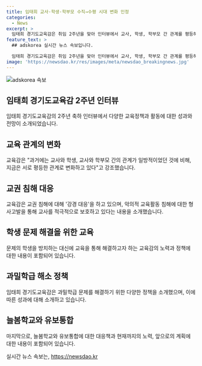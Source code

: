 ```yaml
---
title: 임태희 교사·학생·학부모 수직→수평 시대 변화 인정
categories:
  - News
excerpt: >
  임태희 경기도교육감은 취임 2주년을 맞아 인터뷰에서 교사, 학생, 학부모 간 관계를 평등하게 바꾼다고 밝혔다. 교권 침해에 대한 강경 대응과 분리교육을 통한 학생 문제 해결, 과밀학급 해소 정책으로 5.6%의 감소를 이룩했다. 뿐만 아니라 늘봄학교, 유보통합 선도모델 제시 등을 통해 경기도 교육을 선전하며, 미래교육의 중심지로 나아가고자 다짐했다.
feature_text: >
  ## adskorea 실시간 뉴스 속보입니다.

  임태희 경기도교육감은 취임 2주년을 맞아 인터뷰에서 교사, 학생, 학부모 간 관계를 평등하게 바꾼다고 밝혔다. 교권 침해에 대한 강경 대응과 분리교육을 통한 학생 문제 해결, 과밀학급 해소 정책으로 5.6%의 감소를 이룩했다. 뿐만 아니라 늘봄학교, 유보통합 선도모델 제시 등을 통해 경기도 교육을 선전하며, 미래교육의 중심지로 나아가고자 다짐했다.
image: 'https://newsdao.kr/res/images/meta/newsdao_breakingnews.jpg'
---
```


<p><img src="https://newsdao.kr/res/images/meta/newsdao_breakingnews.jpg" alt="adskorea 속보" /></p>

<h2 data-ke-size="size26">임태희 경기도교육감 2주년 인터뷰</h2>

<p>임태희 경기도교육감의 2주년 축하 인터뷰에서 다양한 교육정책과 활동에 대한 성과와 전망이 소개되었습니다.</p>

<h2 data-ke-size="size23">교육 관계의 변화</h2>

<p>교육감은 "과거에는 교사와 학생, 교사와 학부모 간의 관계가 일방적이었던 것에 비해, 지금은 서로 평등한 관계로 변화하고 있다"고 강조했습니다.</p>

<h2 data-ke-size="size23">교권 침해 대응</h2>

<p>교육감은 교권 침해에 대해 '강경 대응'을 하고 있으며, 악의적 교육활동 침해에 대한 형사고발을 통해 교사를 적극적으로 보호하고 있다는 내용을 소개했습니다.</p>

<h2 data-ke-size="size23">학생 문제 해결을 위한 교육</h2>

<p>문제의 학생을 방치하는 대신에 교육을 통해 해결하고자 하는 교육감의 노력과 정책에 대한 내용이 포함되어 있습니다.</p>

<h2 data-ke-size="size23">과밀학급 해소 정책</h2>

<p>임태희 경기도교육감은 과밀학급 문제를 해결하기 위한 다양한 정책을 소개했으며, 이에 따른 성과에 대해 소개하고 있습니다.</p>

<h2 data-ke-size="size23">늘봄학교와 유보통합</h2>

<p>마지막으로, 늘봄학교와 유보통합에 대한 대응책과 현재까지의 노력, 앞으로의 계획에 대한 내용이 포함되어 있습니다.</p>
실시간 뉴스 속보는, <a href="https://newsdao.kr" rel="dofollow">https://newsdao.kr</a>


